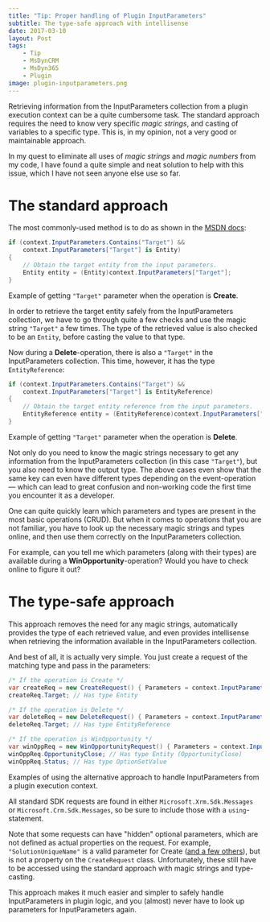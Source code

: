 ```yaml
---
title: "Tip: Proper handling of Plugin InputParameters"
subtitle: The type-safe approach with intellisense
date: 2017-03-10
layout: Post
tags: 
    - Tip 
    - MsDynCRM 
    - MsDyn365 
    - Plugin
image: plugin-inputparameters.png
---
```


Retrieving information from the InputParameters collection from a plugin execution context can be a quite cumbersome task. The standard approach requires the need to know very specific *magic strings*, and casting of variables to a specific type. This is, in my opinion, not a very good or maintainable approach. 

In my quest to eliminate all uses of *magic strings* and *magic numbers* from my code, I have found a quite simple and neat solution to help with this issue, which I have not seen anyone else use so far.

# The standard approach

The most commonly-used method is to do as shown in the [MSDN docs](https://msdn.microsoft.com/en-us/library/gg309673.aspx#Anchor_4):

```csharp
if (context.InputParameters.Contains("Target") &&
    context.InputParameters["Target"] is Entity)
{
    // Obtain the target entity from the input parameters.
    Entity entity = (Entity)context.InputParameters["Target"];
}
```
<div class="caption">
  Example of getting <code>"Target"</code> parameter when the operation is <b>Create</b>.
</div>

In order to retrieve the target entity safely from the InputParameters collection, we have to go through quite a few checks and use the magic string `"Target"` a few times. The type of the retrieved value is also checked to be an `Entity`, before casting the value to that type.

Now during a **Delete**-operation, there is also a `"Target"` in the InputParameters collection. This time, however, it has the type `EntityReference`:

```csharp
if (context.InputParameters.Contains("Target") && 
    context.InputParameters["Target"] is EntityReference)
{
    // Obtain the target entity reference from the input parameters.
    EntityReference entity = (EntityReference)context.InputParameters["Target"];
}
```
<div class="caption">
  Example of getting <code>"Target"</code> parameter when the operation is <b>Delete</b>.
</div>

Not only do you need to know the magic strings necessary to get any information from the InputParameters collection (in this case `"Target"`), but you also need to know the output type.
The above cases even show that the same key can even have different types depending on the event-operation — which can lead to great confusion and non-working code the first time you encounter it as a developer.

One can quite quickly learn which parameters and types are present in the most basic operations (CRUD). 
But when it comes to operations that you are not familiar, you have to look up the necessary magic strings and types online, and then use them correctly on the InputParameters collection. 

For example, can you tell me which parameters (along with their types) are available during a **WinOpportunity**-operation? Would you have to check online to figure it out?




# The type-safe approach

This approach removes the need for any magic strings, automatically provides the type of each retrieved value, and even provides intellisense when retrieving the information available in the InputParameters collection.

And best of all, it is actually very simple. You just create a request of the matching type and pass in the parameters:

```csharp
/* If the operation is Create */
var createReq = new CreateRequest() { Parameters = context.InputParameters };
createReq.Target; // Has type Entity
```

```csharp
/* If the operation is Delete */
var deleteReq = new DeleteRequest() { Parameters = context.InputParameters };
deleteReq.Target; // Has type EntityReference
```

```csharp
/* If the operation is WinOpportunity */
var winOppReq = new WinOpportunityRequest() { Parameters = context.InputParameters };
winOppReq.OpportunityClose; // Has type Entity (OpportunityClose)
winOppReq.Status; // Has type OptionSetValue
```
<div class="caption">
  Examples of using the alternative approach to handle InputParameters from a plugin execution context.
</div>

All standard SDK requests are found in either `Microsoft.Xrm.Sdk.Messages` or `Microsoft.Crm.Sdk.Messages`, so be sure to include those with a `using`-statement.

Note that some requests can have "hidden" optional parameters, which are not defined as actual properties on the request. For example, `"SolutionUniqueName"` is a valid parameter for Create ([and a few others](https://msdn.microsoft.com/en-us/library/gg328075.aspx#bkmk_optional_params)), but is not a property on the `CreateRequest` class. Unfortunately, these still have to be accessed using the standard approach with magic strings and type-casting.

This approach makes it much easier and simpler to safely handle InputParameters in plugin logic, and you (almost) never have to look up parameters for InputParameters again.
